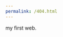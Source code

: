 ```yaml
---
permalink: /404.html
---
```

<!DOCTYPE html>
<html>
<meta charset="utf-8">
<head>
<p>
my first web.
</p>
</head>
</html>
